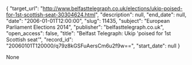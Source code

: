 {
  "target_url": "http://www.belfasttelegraph.co.uk/elections/ukip-poised-for-1st-scottish-seat-30304624.html", 
  "description": null, 
  "end_date": null, 
  "date": "2006-01-01T12:00:00", 
  "slug": 11435, 
  "subject": "European Parliament Elections 2014", 
  "publisher": "belfasttelegraph.co.uk", 
  "open_access": false, 
  "title": "Belfast Telegraph: Ukip 'poised for 1st Scottish seat'", 
  "record_id": "20060101T120000/q79z8kGSFuAersCm6u2f9w==", 
  "start_date": null
}

None